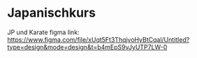 # Japanischkurs
JP und Karate
figma link:
https://www.figma.com/file/xUqt5Ft3ThqjvoHyBtCqal/Untitled?type=design&mode=design&t=b4mEpS9vJyUTP7LW-0
